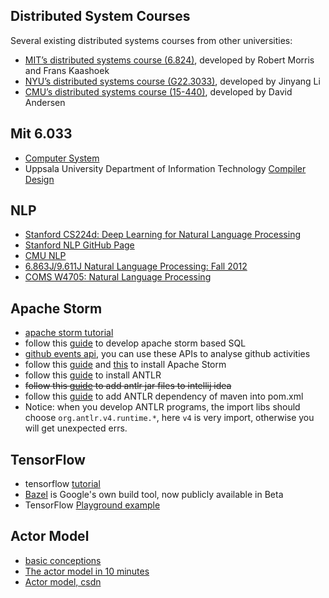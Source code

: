 ## Distributed System Courses
Several existing distributed systems courses from other universities:
- [MIT’s distributed systems course (6.824)](https://pdos.csail.mit.edu/6.824/), developed by Robert Morris and Frans Kaashoek
- [NYU’s distributed systems course (G22.3033)](http://www.news.cs.nyu.edu/~jinyang/fa16-ds/), developed by Jinyang Li
- [CMU’s distributed systems course (15-440)](http://www.cs.cmu.edu/~dga/15-440/F10/), developed by David Andersen

## Mit 6.033
- [Computer System](http://web.mit.edu/6.033/www/)
- Uppsala University Department of Information Technology [Compiler Design](http://user.it.uu.se/~kostis/Teaching/KT1-11/Slides/)


## NLP
- [Stanford CS224d: Deep Learning for Natural Language Processing](http://cs224d.stanford.edu/)
- [Stanford NLP GitHub Page](https://github.com/stanfordnlp/)
- [CMU NLP](http://demo.clab.cs.cmu.edu/NLP/)
- [6.863J/9.611J Natural Language Processing: Fall 2012](http://web.mit.edu/6.863/www/fall2012/)
- [COMS W4705: Natural Language Processing](http://www.cs.columbia.edu/~cs4705/)

## Apache Storm
- [apache storm tutorial](http://www.tutorialspoint.com/apache_storm/index.htm)
- follow this [guide](http://storm.apache.org/releases/2.0.0-SNAPSHOT/storm-sql-internal.html) to develop apache storm based SQL
- [github events api](https://developer.github.com/v3/activity/events/), you can use these APIs to analyse github activities
- follow this [guide](https://www.tutorialspoint.com/apache_storm/apache_storm_installation.htm) and [this](http://www.powerxing.com/install-storm/) to install Apache Storm
- follow this [guide](https://github.com/antlr/antlr4/blob/master/doc/getting-started.md) to install ANTLR
- ~~follow this [guide](https://stackoverflow.com/questions/21051991/importing-jar-file-into-intellij-idea) to add antlr jar files to intellij idea~~
- follow this [guide](http://mvnrepository.com/artifact/org.antlr/antlr4-runtime/4.7) to add ANTLR dependency of maven into pom.xml
- Notice: when you develop ANTLR programs, the import libs should choose `org.antlr.v4.runtime.*`, here `v4` is very import, otherwise you will get unexpected errs.

## TensorFlow
- tensorflow [tutorial](https://www.tensorflow.org/versions/r0.12/get_started/index.html)
- [Bazel](https://github.com/bazelbuild/bazel) is Google's own build tool, now publicly available in Beta
- TensorFlow [Playground example](http://playground.tensorflow.org)

## Actor Model
- [basic conceptions](https://en.wikipedia.org/wiki/Actor_model)
- [The actor model in 10 minutes](http://www.brianstorti.com/the-actor-model/)
- [Actor model, csdn](http://blog.csdn.net/gulianchao/article/details/7249117)

